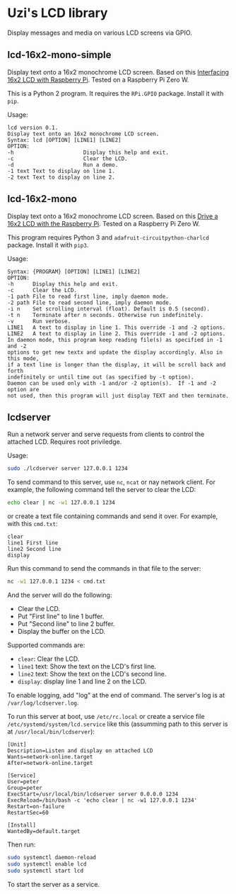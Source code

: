 # Uzi's LCD library

Display messages and media on various LCD screens via GPIO.

## lcd-16x2-mono-simple

Display text onto a 16x2 monochrome LCD screen. Based on this [Interfacing 16x2 LCD with Raspberry Pi](https://www.electronicshub.org/interfacing-16x2-lcd-with-raspberry-pi/). Tested on a Raspberry Pi Zero W.

This is a Python 2 program. It requires the `RPi.GPIO` package. Install it with `pip`.

Usage:

```
lcd version 0.1.
Display text onto an 16x2 monochrome LCD screen.
Syntax: lcd [OPTION] [LINE1] [LINE2]
OPTION:
-h                      Display this help and exit.
-c                      Clear the LCD.
-d                      Run a demo.
-1 text Text to display on line 1.
-2 text Text to display on line 2.
```

## lcd-16x2-mono

Display text onto a 16x2 monochrome LCD screen. Based on this [Drive a 16x2 LCD with the Raspberry Pi](https://learn.adafruit.com/drive-a-16x2-lcd-directly-with-a-raspberry-pi/overview). Tested on a Raspberry Pi Zero W.

This program requires Python 3 and `adafruit-circuitpython-charlcd` package. Install it with `pip3`.

Usage:

```
Syntax: {PROGRAM} [OPTION] [LINE1] [LINE2]
OPTION:
-h      Display this help and exit.
-c      Clear the LCD.
-1 path File to read first line, imply daemon mode.
-2 path File to read second line, imply daemon mode.
-i n    Set scrolling interval (float). Default is 0.5 (second).
-t n    Terminate after n seconds. Otherwise run indefinitely.
-v      Run verbose.
LINE1   A text to display in line 1. This override -1 and -2 options.
LINE2   A text to display in line 2. This override -1 and -2 options.
In daemon mode, this program keep reading file(s) as specified in -1 and -2 
options to get new textx and update the display accordingly. Also in this mode,
if a text line is longer than the display, it will be scroll back and forth
indefinitely or until time out (as specified by -t option).  
Daemon can be used only with -1 and/or -2 option(s).  If -1 and -2 option are
not used, then this program will just display TEXT and then terminate.
```

## lcdserver

Run a network server and serve requests from clients to control the attached LCD. Requires root priviledge.

Usage:

```sh
sudo ./lcdserver server 127.0.0.1 1234
```

To send command to this server, use `nc`, `ncat` or nay network client. For example, the following command tell the server to clear the LCD:

```sh
echo clear | nc -w1 127.0.0.1 1234
```

or create a text file containing commands and send it over. For example, with this `cmd.txt`:

```
clear
line1 First line
line2 Second line
display
```

Run this command to send the commands in that file to the server:

```sh
nc -w1 127.0.0.1 1234 < cmd.txt
```

And the server will do the following:

- Clear the LCD.
- Put "First line" to line 1 buffer.
- Put "Second line" to line 2 buffer.
- Display the buffer on the LCD.

Supported commands are:

- `clear`: Clear the LCD.
- `line1` text: Show the text on the LCD's first line.
- `line2` text: Show the text on the LCD's second line.
- `display`: display line 1 and line 2 on the LCD.

To enable logging, add "log" at the end of command. The server's log is at `/var/log/lcdserver.log`.

To run this server at boot, use `/etc/rc.local` or create a service file `/etc/systemd/system/lcd.service` like this (assumming path to this server is at `/usr/local/bin/lcdserver`):

```systemd
[Unit]
Description=Listen and display on attached LCD
Wants=network-online.target
After=network-online.target

[Service]
User=peter
Group=peter
ExecStart=/usr/local/bin/lcdserver server 0.0.0.0 1234
ExecReload=/bin/bash -c 'echo clear | nc -w1 127.0.0.1 1234'
Restart=on-failure
RestartSec=60

[Install]
WantedBy=default.target
```

Then run:

```sh
sudo systemctl daemon-reload
sudo systemctl enable lcd
sudo systemctl start lcd
```

To start the server as a service.

